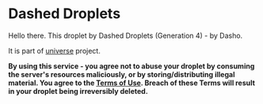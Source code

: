 # Dashed Droplets
Hello there. This droplet by Dashed Droplets (Generation 4) - by Dasho.

It is part of [universe](https://git.new/universe) project.

**By using this service - you agree not to abuse your droplet by consuming the server's resources maliciously, or by storing/distributing illegal material. You agree to the [Terms of Use](https://dasho.dev/terms-of-use). Breach of these Terms will result in your droplet being irreversibly deleted.**
